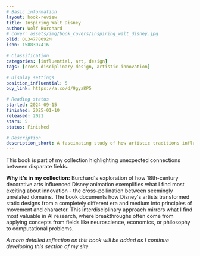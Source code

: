 ```yaml
---
# Basic information
layout: book-review
title: Inspiring Walt Disney
author: Wolf Burchard
# cover: assets/img/book_covers/inspiring_walt_disney.jpg
olid: OL34778092M
isbn: 1588397416

# Classification
categories: [influential, art, design]
tags: [cross-disciplinary-design, artistic-innovation]

# Display settings
position_influential: 5
buy_link: https://a.co/d/9gyaKP5

# Reading status
started: 2024-09-15
finished: 2025-01-10
released: 2021
stars: 5
status: Finished

# Description
description_short: A fascinating study of how artistic traditions influenced animation that reminds me of the importance of interdisciplinary thinking in technical innovation.
---
```


This book is part of my collection highlighting unexpected connections between disparate fields.

**Why it's in my collection:** Burchard's exploration of how 18th-century decorative arts influenced Disney animation exemplifies what I find most exciting about innovation - the cross-pollination between seemingly unrelated domains. The book documents how Disney's artists transformed static designs from a completely different era and medium into principles of movement and character. This interdisciplinary approach mirrors what I find most valuable in AI research, where breakthroughs often come from applying concepts from fields like neuroscience, economics, or philosophy to computational problems.

*A more detailed reflection on this book will be added as I continue developing this section of my site.*
